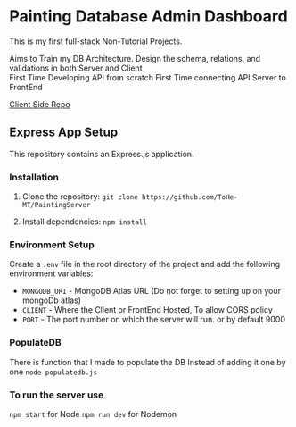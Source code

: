 # Painting Database Admin Dashboard
This is my first full-stack Non-Tutorial Projects. 

Aims to Train my DB Architecture. Design the schema, relations, and validations in both Server and Client  
First Time Developing API from scratch
First Time connecting API Server to FrontEnd 

[Client Side Repo](https://github.com/ToHe-MT/PaintingClient)

## Express App Setup

This repository contains an Express.js application.

### Installation

1. Clone the repository: `git clone https://github.com/ToHe-MT/PaintingServer`


2. Install dependencies: `npm install`


### Environment Setup

Create a `.env` file in the root directory of the project and add the following environment variables:

- `MONGODB_URI` - MongoDB Atlas URL (Do not forget to setting up on your mongoDb atlas)
- `CLIENT` - Where the Client or FrontEnd Hosted, To allow CORS policy
- `PORT` - The port number on which the server will run. or by default 9000

### PopulateDB

There is function that I made to populate the DB Instead of adding it one by one
`node populatedb.js`

### To run the server use 

`npm start` for Node
`npm run dev` for Nodemon

